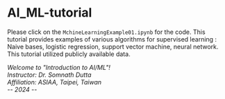 # AI_ML-tutorial

Please click on the `MchineLearningExample01.ipynb` for the code.
This tutorial provides examples of various algorithms for supervised learning : Naive bases, logistic  regression, support vector machine, neural network.\
This tutorial utilized publicly available data.

*Welcome to "Introduction to AI/ML"!\
Instructor: Dr. Somnath Dutta\
Affiliation: ASIAA, Taipei, Taiwan\
-- 2024 --*
